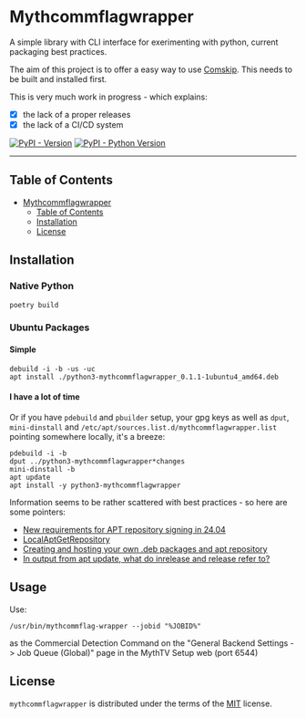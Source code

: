# Mythcommflagwrapper

A simple library with CLI interface for exerimenting with python, current
packaging best practices.

The aim of this project is to offer a easy way to use [Comskip](https://github.com/erikkaashoek/Comskip). This needs to be built and installed first.

This is very much work in progress - which explains:

- [X] the lack of a proper releases
- [X] the lack of a CI/CD system

[![PyPI - Version](https://img.shields.io/pypi/v/mythcommflagwrapper.svg)](https://pypi.org/project/mythcommflagwrapper)
[![PyPI - Python Version](https://img.shields.io/pypi/pyversions/mythcommflagwrapper.svg)](https://pypi.org/project/mythcommflagwrapper)

-----

## Table of Contents

- [Mythcommflagwrapper](#mythcommflagwrapper)
  - [Table of Contents](#table-of-contents)
  - [Installation](#installation)
  - [License](#license)

## Installation

### Native Python

```console
poetry build
```

### Ubuntu Packages

#### Simple

```
debuild -i -b -us -uc
apt install ./python3-mythcommflagwrapper_0.1.1-1ubuntu4_amd64.deb
```

#### I have a lot of time

Or if you have `pdebuild` and `pbuilder` setup, your gpg keys as well as `dput`, `mini-dinstall` and `/etc/apt/sources.list.d/mythcommflagwrapper.list` pointing somewhere locally, it's a breeze:

```
pdebuild -i -b
dput ../python3-mythcommflagwrapper*changes
mini-dinstall -b
apt update
apt install -y python3-mythcommflagwrapper
```

Information seems to be rather scattered with best practices - so here are some pointers:

* [New requirements for APT repository signing in 24.04](https://discourse.ubuntu.com/t/new-requirements-for-apt-repository-signing-in-24-04/42854)
* [LocalAptGetRepository](https://help.ubuntu.com/community/LocalAptGetRepository)
* [Creating and hosting your own .deb packages and apt repository](https://earthly.dev/blog/creating-and-hosting-your-own-deb-packages-and-apt-repo/)
* [In output from apt update, what do inrelease and release refer to?](https://unix.stackexchange.com/questions/498033/in-output-from-apt-update-what-do-inrelease-and-release-refer-to)
## Usage

Use:

`/usr/bin/mythcommflag-wrapper --jobid "%JOBID%"`

as the Commercial Detection Command on the "General Backend Settings -> Job Queue (Global)"
page in the MythTV Setup web (port 6544)

## License

`mythcommflagwrapper` is distributed under the terms of the [MIT](https://spdx.org/licenses/MIT.html) license.
